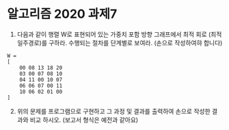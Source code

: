 
# 알고리즘 2020 과제7

1. 다음과 같이 행렬 W로 표현되어 있는 가중치 포함 방향 그래프에서 최적 회로 (최적 일주경로)를 구하라. 수행되는 절차를 단계별로 보여라. (손으로 작성하여햐 합니다)

```
W =
[
    00 08 13 18 20
    03 00 07 08 10
    04 11 00 10 07
    06 06 07 00 11
    10 06 02 01 00
]
```

2. 위의 문제를 프로그램으로 구현하고 그 과정 및 결과를 출력하여 손으로 작성한 결과와 비교 하시오. (보고서 형식은 예전과 같아요)


